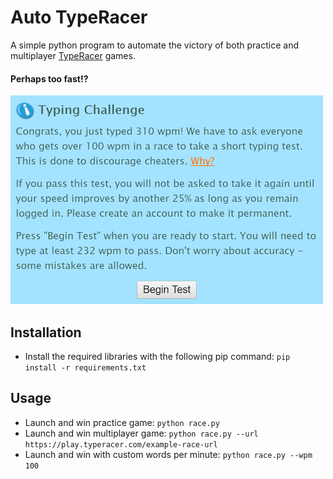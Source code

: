 # Auto TypeRacer
A simple python program to automate the victory of both practice and multiplayer [TypeRacer](https://play.typeracer.com/) games.

#### Perhaps too fast!?
![Screenshot](screenshot.png)

## Installation
* Install the required libraries with the following pip command: `pip install -r requirements.txt`

## Usage
* Launch and win practice game: `python race.py`
* Launch and win multiplayer game: `python race.py --url https://play.typeracer.com/example-race-url`
* Launch and win with custom words per minute: `python race.py --wpm 100`

